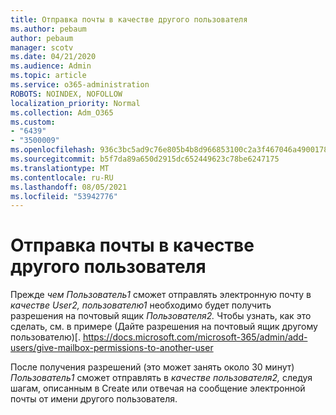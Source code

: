 ```yaml
---
title: Отправка почты в качестве другого пользователя
ms.author: pebaum
author: pebaum
manager: scotv
ms.date: 04/21/2020
ms.audience: Admin
ms.topic: article
ms.service: o365-administration
ROBOTS: NOINDEX, NOFOLLOW
localization_priority: Normal
ms.collection: Adm_O365
ms.custom:
- "6439"
- "3500009"
ms.openlocfilehash: 936c3bc5ad9c76e805b4b8d966853100c2a3f467046a490017813b011ef9b600
ms.sourcegitcommit: b5f7da89a650d2915dc652449623c78be6247175
ms.translationtype: MT
ms.contentlocale: ru-RU
ms.lasthandoff: 08/05/2021
ms.locfileid: "53942776"
---
```

# <a name="sending-mail-as-another-user"></a>Отправка почты в качестве другого пользователя

Прежде *чем Пользователь1* сможет отправлять электронную почту в *качестве User2,* *пользователю1* необходимо будет получить разрешения на почтовый ящик *Пользователя2.* Чтобы узнать, как это сделать, см. в примере (Дайте разрешения на почтовый ящик другому пользователю)[. https://docs.microsoft.com/microsoft-365/admin/add-users/give-mailbox-permissions-to-another-user

После получения разрешений (это может занять около 30 минут) *Пользователь1* сможет отправлять в *качестве пользователя2,* следуя шагам, описанным в Create или отвечая на сообщение электронной почты от имени другого пользователя.
